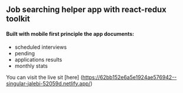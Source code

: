 ## Job searching helper app with react-redux toolkit


#### Built with mobile first principle the app documents:

 - scheduled interviews
 - pending
 - applications results
 - monthly stats

You can visit the live sit [here]
(https://62bb152e6a5e1924ae576942--singular-jalebi-52059d.netlify.app/)
